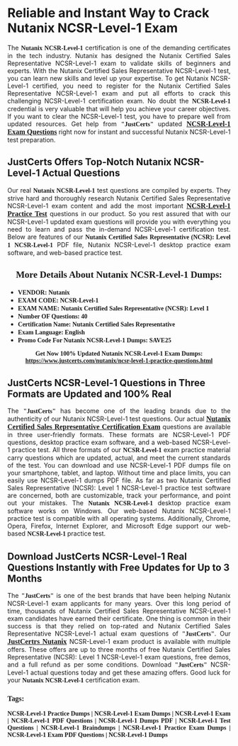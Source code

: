 <h1><strong>Reliable and Instant Way to Crack Nutanix NCSR-Level-1 Exam</strong></h1>

<p style="text-align: justify;">The <span style="font-family:Georgia,serif;"><strong>Nutanix NCSR-Level-1</strong></span> certification is one of the demanding certificates in the tech industry. Nutanix has designed the Nutanix Certified Sales Representative NCSR-Level-1 exam to validate skills of beginners and experts. With the Nutanix Certified Sales Representative NCSR-Level-1 test, you can learn new skills and level up your expertise. To get Nutanix NCSR-Level-1 certified, you need to register for the Nutanix Certified Sales Representative NCSR-Level-1 exam and put all efforts to crack this challenging NCSR-Level-1 certification exam. No doubt the <span style="font-family:Georgia,serif;"><strong> NCSR-Level-1</strong></span> credential is very valuable that will help you achieve your career objectives. If you want to clear the NCSR-Level-1 test, you have to prepare well from updated resources. Get help from <span style="font-size:14px;"><span style="font-family:Georgia,serif;"><strong>"JustCerts"</strong></span></span> updated <a href="https://www.justcerts.com/nutanix/ncsr-level-1-practice-questions.html"><span style="font-size:16px;"><span style="font-family:Georgia,serif;"><strong>NCSR-Level-1 Exam Questions</strong></span></span></a> right now for instant and successful Nutanix NCSR-Level-1 test preparation.</p>

<h2><strong>JustCerts Offers Top-Notch Nutanix NCSR-Level-1 Actual Questions </strong></h2>

<p style="text-align: justify;">Our real <span style="font-family:Georgia,serif;"><strong>Nutanix NCSR-Level-1</strong></span> test questions are compiled by experts. They strive hard and thoroughly research Nutanix Certified Sales Representative NCSR-Level-1 exam content and add the most important <a href="https://www.justcerts.com/nutanix/ncsr-level-1-practice-questions.html"><span style="font-size:16px;"><span style="font-family:Georgia,serif;"><strong>NCSR-Level-1 Practice Test</strong></span></span></a> questions in our product. So you rest assured that with our NCSR-Level-1 updated exam questions will provide you with everything you need to learn and pass the in-demand NCSR-Level-1 certification test. Below are features of our <span style="font-family:Georgia,serif;"><strong>Nutanix Certified Sales Representative (NCSR): Level 1 NCSR-Level-1</strong></span> PDF file, Nutanix NCSR-Level-1 desktop practice exam software, and web-based practice test.</p>

<h2 style="text-align: center;"><strong><span style="font-family:Georgia,serif;">More Details About Nutanix NCSR-Level-1 Dumps:</span></strong></h2>

<ul>
	<li style="text-align: justify;"><span style="font-size:14px;"><span style="font-family:Georgia,serif;"><strong>VENDOR: Nutanix</strong></span></span></li>
	<li style="text-align: justify;"><span style="font-size:14px;"><span style="font-family:Georgia,serif;"><strong>EXAM CODE: NCSR-Level-1</strong></span></span></li>
	<li style="text-align: justify;"><span style="font-size:14px;"><span style="font-family:Georgia,serif;"><strong>EXAM NAME: Nutanix Certified Sales Representative (NCSR): Level 1</strong></span></span></li>
	<li style="text-align: justify;"><span style="font-size:14px;"><span style="font-family:Georgia,serif;"><strong>Number OF Questions: 40</strong></span></span></li>
	<li style="text-align: justify;"><span style="font-size:14px;"><span style="font-family:Georgia,serif;"><strong>Certification Name: Nutanix Certified Sales Representative</strong></span></span></li>
	<li style="text-align: justify;"><span style="font-size:14px;"><span style="font-family:Georgia,serif;"><strong>Exam Language: English</strong></span></span></li>
	<li style="text-align: justify;"><span style="font-size:14px;"><span style="font-family:Georgia,serif;"><strong>Promo Code For Nutanix NCSR-Level-1 Dumps: SAVE25</strong></span></span></li>
</ul>

<p style="text-align: center;"><strong><span style="font-family:Georgia,serif;"><span style="font-size:14px;">Get Now 100% Updated Nutanix NCSR-Level-1 Exam Dumps:</span> <a href="https://www.justcerts.com/nutanix/ncsr-level-1-practice-questions.html">https://www.justcerts.com/nutanix/ncsr-level-1-practice-questions.html</a></span></strong></p>

<h2><strong>JustCerts NCSR-Level-1 Questions in Three Formats are Updated and 100% Real</strong></h2>

<p style="text-align: justify;">The <span style="font-size:14px;"><span style="font-family:Georgia,serif;"><strong>"JustCerts"</strong></span></span> has become one of the leading brands due to the authenticity of our Nutanix NCSR-Level-1 test questions. Our actual <a href="https://www.justcerts.com/nutanix/nutanix-certified-sales-representative-certification-exams.html"><span style="font-size:16px;"><span style="font-family:Georgia,serif;"><strong>Nutanix Certified Sales Representative Certification Exam</strong></span></span></a> questions are available in three user-friendly formats. These formats are NCSR-Level-1 PDF questions, desktop practice exam software, and a web-based NCSR-Level-1 practice test. All three formats of our <strong><span style="font-family:Georgia,serif;"> NCSR-Level-1</span></strong> exam practice material carry questions which are updated, actual, and meet the current standards of the test. You can download and use NCSR-Level-1 PDF dumps file on your smartphone, tablet, and laptop. Without time and place limits, you can easily use NCSR-Level-1 dumps PDF file. As far as two Nutanix Certified Sales Representative (NCSR): Level 1 NCSR-Level-1 practice test software are concerned, both are customizable, track your performance, and point out your mistakes. The <span style="font-family:Georgia,serif;"><strong>Nutanix NCSR-Level-1</strong></span> desktop practice exam software works on Windows. Our web-based Nutanix NCSR-Level-1 practice test is compatible with all operating systems. Additionally, Chrome, Opera, Firefox, Internet Explorer, and Microsoft Edge support our web-based <span style="font-family:Georgia,serif;"><strong>NCSR-Level-1 </strong></span> practice test.</p>

<h2><strong>Download JustCerts NCSR-Level-1 Real Questions Instantly with Free Updates for Up to 3 Months</strong></h2>

<p style="text-align: justify;">The <span style="font-family:Georgia,serif;"><span style="font-size:14px;"><strong>"JustCerts"</strong></span></span> is one of the best brands that have been helping Nutanix NCSR-Level-1 exam applicants for many years. Over this long period of time, thousands of Nutanix Certified Sales Representative NCSR-Level-1 exam candidates have earned their certificate. One thing is common in their success is that they relied on top-rated and Nutanix Certified Sales Representative NCSR-Level-1 actual exam questions of <span style="font-family:Georgia,serif;"><span style="font-size:14px;"><strong>"JustCerts"</strong></span></span>. Our <a href="https://www.justcerts.com/nutanix-certification-exams.html"><span style="font-size:16px;"><span style="font-family:Georgia,serif;"><strong>JustCertrs Nutanix</strong></span></span></a> NCSR-Level-1 exam product is available with multiple offers. These offers are up to three months of free Nutanix Certified Sales Representative (NCSR): Level 1 NCSR-Level-1 exam questions, free demos, and a full refund as per some conditions. Download <span style="font-family:Georgia,serif;"><span style="font-size:14px;"><strong>"JustCerts"</strong></span></span> NCSR-Level-1 actual questions today and get these amazing offers. Good luck for your <span style="font-family:Georgia,serif;"><strong>Nutanix NCSR-Level-1</strong></span> certification exam.</p>

<h3 style="text-align: justify;"><span style="font-family:Georgia,serif;"><strong>Tags:</strong></span></h3>

<p style="text-align: justify;"><span style="font-family:Georgia,serif;"><strong>NCSR-Level-1 Practice Dumps | NCSR-Level-1 Exam Dumps | NCSR-Level-1 Exam | NCSR-Level-1 PDF Questions | NCSR-Level-1 Dumps PDF | NCSR-Level-1 Test Questions | NCSR-Level-1 Braindumps | NCSR-Level-1 Practice Exam Dumps | NCSR-Level-1 Exam PDF Questions | NCSR-Level-1 Dumps</strong></span></p>
